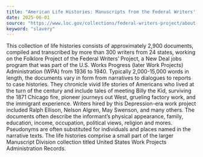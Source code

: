 ```yaml
---
title: "American Life Histories: Manuscripts from the Federal Writers' Project, 1936-1940"
date: 2025-06-01
source: "https://www.loc.gov/collections/federal-writers-project/about-this-collection/"
keyword: "slavery"
---
```


This collection of life histories consists of approximately 2,900 documents, compiled and transcribed by more than 300 writers from 24 states, working on the Folklore Project of the Federal Writers’ Project, a New Deal jobs program that was part of the U.S. Works Progress (later Work Projects) Administration (WPA) from 1936 to 1940. Typically 2,000-15,000 words in length, the documents vary in form from narratives to dialogues to reports to case histories. They chronicle vivid life stories of Americans who lived at the turn of the century and include tales of meeting Billy the Kid, surviving the 1871 Chicago fire, pioneer journeys out West, grueling factory work, and the immigrant experience. Writers hired by this Depression-era work project included Ralph Ellison, Nelson Algren, May Swenson, and many others. The documents often describe the informant’s physical appearance, family, education, income, occupation, political views, religion and mores. Pseudonyms are often substituted for individuals and places named in the narrative texts. The life histories comprise a small part of the larger Manuscript Division collection titled United States Work Projects Administration Records.